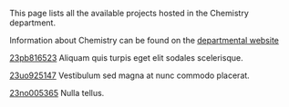 This page lists all the available projects hosted in the Chemistry department.

Information about Chemistry can be found on the [departmental website](https://www.example.com/dept4)

[23pb816523](../projects/23pb816523.md) Aliquam quis turpis eget elit sodales scelerisque.

[23uo925147](../projects/23uo925147.md) Vestibulum sed magna at nunc commodo placerat.

[23no005365](../projects/23no005365.md) Nulla tellus.